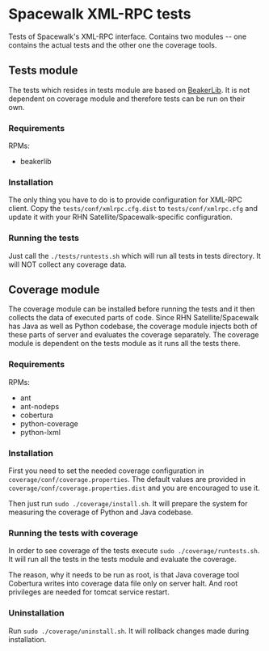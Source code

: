 Spacewalk XML-RPC tests
=======================

Tests of Spacewalk's XML-RPC interface. Contains two modules -- one contains the actual tests and the other one the coverage tools.


## Tests module ##

The tests which resides in tests module are based on [BeakerLib](https://fedorahosted.org/beaker/wiki/BeakerLib). It is not dependent on coverage module and therefore tests can be run on their own.

### Requirements ###

RPMs:

* beakerlib

### Installation ###

The only thing you have to do is to provide configuration for XML-RPC client. Copy the `tests/conf/xmlrpc.cfg.dist` to `tests/conf/xmlrpc.cfg` and update it with your RHN Satellite/Spacewalk-specific configuration.

### Running the tests ###

Just call the `./tests/runtests.sh` which will run all tests in tests directory. It will NOT collect any coverage data.

## Coverage module ##

The coverage module can be installed before running the tests and it then collects the data of executed parts of code. Since RHN Satellite/Spacewalk has Java as well as Python codebase, the coverage module injects both of these parts of server and evaluates the coverage separately. The coverage module is dependent on the tests module as it runs all the tests there.

### Requirements ###

RPMs:

* ant
* ant-nodeps
* cobertura
* python-coverage
* python-lxml

### Installation ###


First you need to set the needed coverage configuration in `coverage/conf/coverage.properties`. The default values are provided in `coverage/conf/coverage.properties.dist` and you are encouraged to use it.

Then just run `sudo ./coverage/install.sh`. It will prepare the system for measuring the coverage of Python and Java codebase.

### Running the tests with coverage ###

In order to see coverage of the tests execute `sudo ./coverage/runtests.sh`. It will run all the tests in the tests module and evaluate the coverage.

The reason, why it needs to be run as root, is that Java coverage tool Cobertura writes into coverage data file only on server halt.
And root privileges are needed for tomcat service restart.

### Uninstallation ###

Run `sudo ./coverage/uninstall.sh`. It will rollback changes made during installation.
